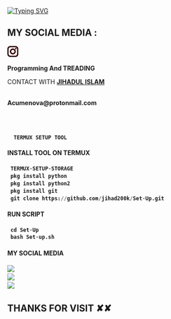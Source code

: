 [![Typing SVG](https://readme-typing-svg.herokuapp.com?font=Fira+Code&size=25&pause=1219&color=000000&width=435&lines=WELCOME+TO+MY+PROFILE;AND+THANKS+TO+USE+MY+COMMAND;PLEASE+GIVE+ME+A+STAR+IF+YOU+WISH+)](https://git.io/typing-svg)


   ##  MY SOCIAL MEDIA : <br>

<a href="https://Instagram.com/jihadul990" target="_blank"><img src="https://github.com/Azim-vau/Azim-vau/blob/main/IMAGE/instagram.png" alt="alt text" width="25" height="25"></a> 
&nbsp;&nbsp;     &nbsp;&nbsp;    &nbsp;&nbsp;   &nbsp;&nbsp;   &nbsp;&nbsp;
  
____Programming And TREADING____

CONTACT WITH <a href="https://github.com/jihadul200k"><b>JIHADUL ISLAM </a> </br><br>
<p>Acumenova@protonmail.com</p>  <br> <br> 


      TERMUX SETUP TOOL
</p>
  
#### INSTALL TOOL ON TERMUX
```python
 TERMUX-SETUP-STORAGE 
 pkg install python 
 pkg install python2 
 pkg install git 
 git clone https://github.com/jihad200k/Set-Up.git
```
#### RUN SCRIPT
```python
 cd Set-Up
 bash Set-up.sh
```


#### MY SOCIAL MEDIA

[![](https://img.shields.io/badge/Github-black?logo=Github&logoColor=red&labelColor=black)](https://github.com/jihadul200k) <br>
[![](https://img.shields.io/badge/Facebook-black?logo=Facebook&logoColor=red&labelColor=black)](https://www.facebook.com/profile.php?id=61550227256483) <br>
[![](https://img.shields.io/badge/Instagram-black?logo=Instagram&logoColor=red&labelColor=black)](https://www.instagram.com/jihadul990) <br>


<h2> THANKS FOR VISIT ✘✘ <h2\>
